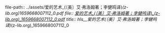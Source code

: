 file-path:: ../assets/爱的艺术_(〔美〕艾·弗洛姆著；李健鸣译)_(z-lib.org)_1659668007112_0.pdf
file:: [爱的艺术_(〔美〕艾·弗洛姆著；李健鸣译)_(z-lib.org)_1659668007112_0.pdf](../assets/爱的艺术_(〔美〕艾·弗洛姆著；李健鸣译)_(z-lib.org)_1659668007112_0.pdf)
title:: hls__爱的艺术_(〔美〕艾·弗洛姆著；李健鸣译)_(z-lib.org)_1659668007112_0
